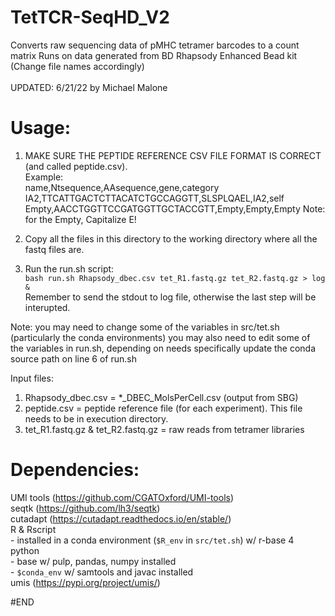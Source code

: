 # TetTCR-SeqHD_V2
Converts raw sequencing data of pMHC tetramer barcodes to a count matrix
Runs on data generated from BD Rhapsody Enhanced Bead kit (Change file names accordingly)<br><br>
UPDATED: 6/21/22 by Michael Malone

# Usage:
1. MAKE SURE THE PEPTIDE REFERENCE CSV FILE FORMAT IS CORRECT (and called peptide.csv).<br>
Example:<br>
name,Ntsequence,AAsequence,gene,category
IA2,TTCATTGACTCTTACATCTGCCAGGTT,SLSPLQAEL,IA2,self
Empty,AACCTGGTTCCGATGGTTGCTACCGTT,Empty,Empty,Empty
Note: for the Empty, Capitalize E!

2. Copy all the files in this directory to the working directory where all the fastq files are.

3. Run the run.sh script:<br>
`bash run.sh Rhapsody_dbec.csv tet_R1.fastq.gz tet_R2.fastq.gz > log &`<br>
Remember to send the stdout to log file, otherwise the last step will be interupted.

Note: you may need to change some of the variables in src/tet.sh (particularly the conda environments)
      you may also need to edit some of the variables in run.sh, depending on needs
      specifically update the conda source path on line 6 of run.sh

Input files:
  1. Rhapsody_dbec.csv = *_DBEC_MolsPerCell.csv (output from SBG)
  2. peptide.csv = peptide reference file (for each experiment). This file needs to be in execution directory.
  3. tet_R1.fastq.gz & tet_R2.fastq.gz = raw reads from tetramer libraries

# Dependencies:
UMI tools (https://github.com/CGATOxford/UMI-tools)<br>
seqtk (https://github.com/lh3/seqtk)<br>
cutadapt (https://cutadapt.readthedocs.io/en/stable/)<br>
R & Rscript<br>
      - installed in a conda environment (`$R_env` in `src/tet.sh`) w/ r-base 4<br>
python<br>
      - base w/ pulp, pandas, numpy installed<br>
      - `$conda_env` w/ samtools and javac installed<br>
umis (https://pypi.org/project/umis/)<br>

#END
